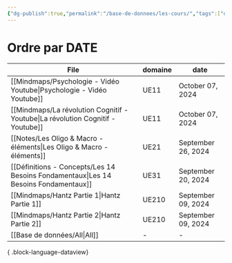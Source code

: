 ```yaml
---
{"dg-publish":true,"permalink":"/base-de-donnees/les-cours/","tags":["dataview"],"noteIcon":"2"}
---
```


# Ordre par DATE
| File                                                                                   | domaine | date               |
| -------------------------------------------------------------------------------------- | ------- | ------------------ |
| [[Mindmaps/Psychologie - Vidéo Youtube\|Psychologie - Vidéo Youtube]]               | UE11    | October 07, 2024   |
| [[Mindmaps/La révolution Cognitif - Youtube\|La révolution Cognitif - Youtube]]     | UE11    | October 07, 2024   |
| [[Notes/Les Oligo & Macro - éléments\|Les Oligo & Macro - éléments]]                | UE21    | September 26, 2024 |
| [[Définitions - Concepts/Les 14 Besoins Fondamentaux\|Les 14 Besoins Fondamentaux]] | UE31    | September 20, 2024 |
| [[Mindmaps/Hantz Partie 1\|Hantz Partie 1]]                                         | UE210   | September 09, 2024 |
| [[Mindmaps/Hantz Partie 2\|Hantz Partie 2]]                                         | UE210   | September 09, 2024 |
| [[Base de données/All\|All]]                                                        | \-      | \-                 |

{ .block-language-dataview}
